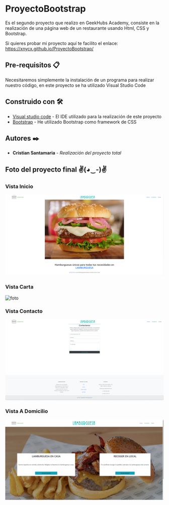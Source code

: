 # ProyectoBootstrap

Es el segundo proyecto que realizo en GeekHubs Academy, consiste en la realización de una página web de un restaurante usando Html, CSS y Bootstrap.

Si quieres probar mi proyecto aquí te facilito el enlace: https://xnycx.github.io/ProyectoBootstrap/

## Pre-requisitos 📋

Necesitaremos simplemente la instalación de un programa para realizar nuestro código, en este proyecto se ha utilizado Visual Studio Code

## Construido con 🛠️

* [Visual studio code](https://code.visualstudio.com/Download/) - El IDE utilizado para la realización de este proyecto
* [Bootstrap](https://getbootstrap.com/) - He utilizado Bootstrap como framework de CSS

## Autores ✒️

* **Cristian Santamaria** - *Realización del proyecto total*

## Foto del proyecto final ✌(◕‿-)✌

### Vista Inicio
![foto](/img/Inicio.PNG)
### Vista Carta
![foto](/img/Carta.PNG)
### Vista Contacto
![foto](/img/Contacto.PNG)
### Vista A Domicilio
![foto](/img/Domicilio.PNG)
